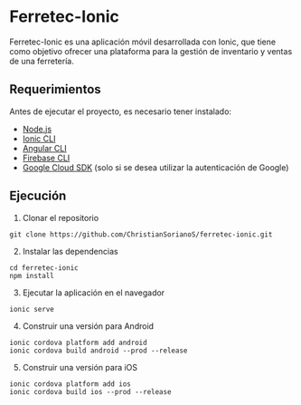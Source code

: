 

# Ferretec-Ionic

Ferretec-Ionic es una aplicación móvil desarrollada con Ionic, que tiene como objetivo ofrecer una plataforma para la gestión de inventario y ventas de una ferretería.

## Requerimientos

Antes de ejecutar el proyecto, es necesario tener instalado:

- [Node.js](https://nodejs.org/es/)
- [Ionic CLI](https://ionicframework.com/docs/intro/cli)
- [Angular CLI](https://angular.io/guide/setup-local)
- [Firebase CLI](https://firebase.google.com/docs/cli)
- [Google Cloud SDK](https://cloud.google.com/sdk) (solo si se desea utilizar la autenticación de Google)

## Ejecución

1. Clonar el repositorio

```
git clone https://github.com/ChristianSorianoS/ferretec-ionic.git
```

2. Instalar las dependencias

```
cd ferretec-ionic
npm install
```

3. Ejecutar la aplicación en el navegador

```
ionic serve
```

4. Construir una versión para Android

```
ionic cordova platform add android
ionic cordova build android --prod --release
```

5. Construir una versión para iOS

```
ionic cordova platform add ios
ionic cordova build ios --prod --release
```
